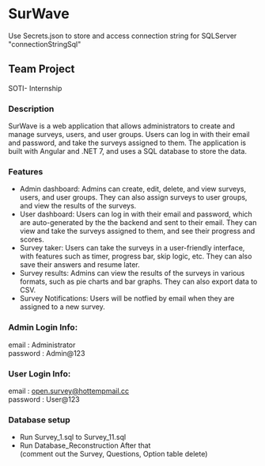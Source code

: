 # SurWave

Use Secrets.json to store and access connection string for SQLServer "connectionStringSql"

## Team Project
SOTI- Internship

### Description<br/>
SurWave is a web application that allows administrators to create and manage surveys, users, and user groups. Users can log in with their email and password, and take the surveys assigned to them. The application is built with Angular and .NET 7, and uses a SQL database to store the data. <br/>

### Features<br/>
- Admin dashboard: Admins can create, edit, delete, and view surveys, users, and user groups. They can also assign surveys to user groups, and view the results of the surveys.<br/>
- User dashboard: Users can log in with their email and password, which are auto-generated by the the backend and sent to their email. They can view and take the surveys assigned to them, and see their progress and scores.<br/>
- Survey taker: Users can take the surveys in a user-friendly interface, with features such as timer, progress bar, skip logic, etc. They can also save their answers and resume later.<br/>
- Survey results: Admins can view the results of the surveys in various formats, such as pie charts and bar graphs. They can also export data to CSV.<br/>
- Survey Notifications: Users will be notfied by email when they are assigned to a new survey.<br/>

### Admin Login Info: <br/>
email : Administrator <br/>
password : Admin@123 <br/>

### User Login Info: <br/>
email : open.survey@hottempmail.cc <br/>
password : User@123 <br/>

### Database setup
- Run Survey_1.sql to Survey_11.sql <br/>
- Run Database_Reconstruction After that <br/> (comment out the Survey, Questions, Option table delete)
